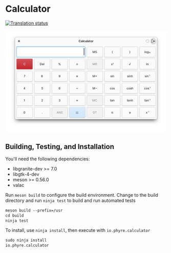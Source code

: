 # Calculator
[![Translation status](https://l10n.phyreos.io/widgets/calculator/-/svg-badge.svg)](https://l10n.phyreos.io/projects/calculator/?utm_source=widget)

![Screenshot](data/screenshot-extended@2x.png?raw=true)

## Building, Testing, and Installation

You'll need the following dependencies:

* libgranite-dev >= 7.0
* libgtk-4-dev
* meson >= 0.56.0
* valac

Run `meson build` to configure the build environment. Change to the build directory and run `ninja test` to build and run automated tests

    meson build --prefix=/usr
    cd build
    ninja test

To install, use `ninja install`, then execute with `io.phyre.calculator`

    sudo ninja install
    io.phyre.calculator
